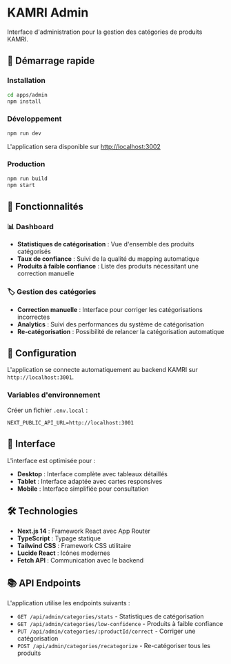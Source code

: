 # KAMRI Admin

Interface d'administration pour la gestion des catégories de produits KAMRI.

## 🚀 Démarrage rapide

### Installation
```bash
cd apps/admin
npm install
```

### Développement
```bash
npm run dev
```

L'application sera disponible sur [http://localhost:3002](http://localhost:3002)

### Production
```bash
npm run build
npm start
```

## 🎯 Fonctionnalités

### 📊 Dashboard
- **Statistiques de catégorisation** : Vue d'ensemble des produits catégorisés
- **Taux de confiance** : Suivi de la qualité du mapping automatique
- **Produits à faible confiance** : Liste des produits nécessitant une correction manuelle

### 🏷️ Gestion des catégories
- **Correction manuelle** : Interface pour corriger les catégorisations incorrectes
- **Analytics** : Suivi des performances du système de catégorisation
- **Re-catégorisation** : Possibilité de relancer la catégorisation automatique

## 🔧 Configuration

L'application se connecte automatiquement au backend KAMRI sur `http://localhost:3001`.

### Variables d'environnement
Créer un fichier `.env.local` :
```env
NEXT_PUBLIC_API_URL=http://localhost:3001
```

## 📱 Interface

L'interface est optimisée pour :
- **Desktop** : Interface complète avec tableaux détaillés
- **Tablet** : Interface adaptée avec cartes responsives
- **Mobile** : Interface simplifiée pour consultation

## 🛠️ Technologies

- **Next.js 14** : Framework React avec App Router
- **TypeScript** : Typage statique
- **Tailwind CSS** : Framework CSS utilitaire
- **Lucide React** : Icônes modernes
- **Fetch API** : Communication avec le backend

## 📚 API Endpoints

L'application utilise les endpoints suivants :

- `GET /api/admin/categories/stats` - Statistiques de catégorisation
- `GET /api/admin/categories/low-confidence` - Produits à faible confiance
- `PUT /api/admin/categories/:productId/correct` - Corriger une catégorisation
- `POST /api/admin/categories/recategorize` - Re-catégoriser tous les produits
